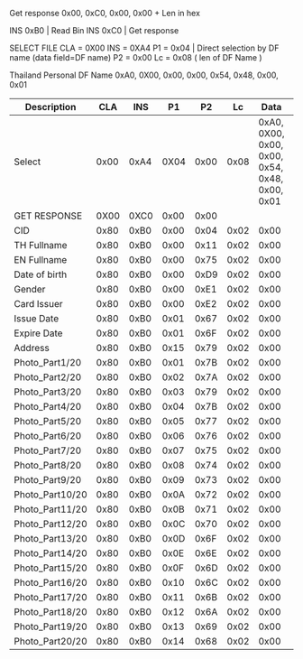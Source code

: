 Get response 0x00, 0xC0, 0x00, 0x00 + Len in hex

INS 0xB0 | Read Bin
INS 0xC0 | Get response


SELECT FILE
CLA = 0X00
INS = 0XA4
P1 = 0x04 | Direct selection by DF name (data field=DF name)
P2 = 0x00
Lc = 0x08 ( len of DF Name )

Thailand Personal DF Name
0xA0, 0X00, 0x00, 0x00, 0x54, 0x48, 0x00, 0x01
  
 

|  Description  	| CLA  	| INS  	| P1   	| P2   	| Lc   	| Data 	| Le   	|
|---------------	|------	|------	|------	|------	|------	|------	|------	|
| Select        	| 0x00 	| 0xA4 	| 0X04 	| 0x00 	| 0x08	| 0xA0, 0X00, 0x00, 0x00, 0x54, 0x48, 0x00, 0x01 	|      	|
| GET RESPONSE  	| 0X00 	| 0XC0 	| 0x00 	| 0x00 	|      	|      	| <Len>	|
| CID           	| 0x80 	| 0xB0 	| 0x00 	| 0x04 	| 0x02 	| 0x00 	| 0x0D 	|
| TH Fullname   	| 0x80 	| 0xB0 	| 0x00 	| 0x11 	| 0x02 	| 0x00 	| 0x64 	|
| EN Fullname   	| 0x80 	| 0xB0 	| 0x00 	| 0x75 	| 0x02 	| 0x00 	| 0x64 	|
| Date of birth 	| 0x80 	| 0xB0 	| 0x00 	| 0xD9 	| 0x02 	| 0x00 	| 0x08 	|
| Gender        	| 0x80 	| 0xB0 	| 0x00 	| 0xE1 	| 0x02 	| 0x00 	| 0x01 	|
| Card Issuer   	| 0x80 	| 0xB0 	| 0x00 	| 0xE2 	| 0x02 	| 0x00 	| 0x78 	|
| Issue Date    	| 0x80 	| 0xB0 	| 0x01 	| 0x67 	| 0x02 	| 0x00 	| 0x08 	|
| Expire Date   	| 0x80 	| 0xB0 	| 0x01 	| 0x6F 	| 0x02 	| 0x00 	| 0x08 	|
| Address       	| 0x80 	| 0xB0 	| 0x15 	| 0x79 	| 0x02 	| 0x00 	| 0x64 	|
| Photo_Part1/20  | 0x80 	| 0xB0 	| 0x01 	| 0x7B 	| 0x02 	| 0x00 	| 0xFF 	|
| Photo_Part2/20  | 0x80 	| 0xB0 	| 0x02 	| 0x7A 	| 0x02 	| 0x00 	| 0xFF 	|
| Photo_Part3/20  | 0x80 	| 0xB0 	| 0x03 	| 0x79 	| 0x02 	| 0x00 	| 0xFF 	|
| Photo_Part4/20  | 0x80 	| 0xB0 	| 0x04 	| 0x7B 	| 0x02 	| 0x00 	| 0xFF 	|
| Photo_Part5/20  | 0x80 	| 0xB0 	| 0x05 	| 0x77 	| 0x02 	| 0x00 	| 0xFF 	|
| Photo_Part6/20  | 0x80 	| 0xB0 	| 0x06 	| 0x76 	| 0x02 	| 0x00 	| 0xFF 	|
| Photo_Part7/20  | 0x80 	| 0xB0 	| 0x07 	| 0x75 	| 0x02 	| 0x00 	| 0xFF 	|
| Photo_Part8/20  | 0x80 	| 0xB0 	| 0x08 	| 0x74 	| 0x02 	| 0x00 	| 0xFF 	|
| Photo_Part9/20  | 0x80 	| 0xB0 	| 0x09 	| 0x73 	| 0x02 	| 0x00 	| 0xFF 	|
| Photo_Part10/20 | 0x80 	| 0xB0 	| 0x0A 	| 0x72 	| 0x02 	| 0x00 	| 0xFF 	|
| Photo_Part11/20 | 0x80 	| 0xB0 	| 0x0B 	| 0x71 	| 0x02 	| 0x00 	| 0xFF 	|
| Photo_Part12/20 | 0x80 	| 0xB0 	| 0x0C 	| 0x70 	| 0x02 	| 0x00 	| 0xFF 	|
| Photo_Part13/20 | 0x80 	| 0xB0 	| 0x0D 	| 0x6F 	| 0x02 	| 0x00 	| 0xFF 	|
| Photo_Part14/20 | 0x80 	| 0xB0 	| 0x0E 	| 0x6E 	| 0x02 	| 0x00 	| 0xFF 	|
| Photo_Part15/20 | 0x80 	| 0xB0 	| 0x0F 	| 0x6D 	| 0x02 	| 0x00 	| 0xFF 	|
| Photo_Part16/20 | 0x80 	| 0xB0 	| 0x10 	| 0x6C 	| 0x02 	| 0x00 	| 0xFF 	|
| Photo_Part17/20 | 0x80 	| 0xB0 	| 0x11 	| 0x6B 	| 0x02 	| 0x00 	| 0xFF 	|
| Photo_Part18/20 | 0x80 	| 0xB0 	| 0x12 	| 0x6A 	| 0x02 	| 0x00 	| 0xFF 	|
| Photo_Part19/20 | 0x80 	| 0xB0 	| 0x13 	| 0x69 	| 0x02 	| 0x00 	| 0xFF 	|
| Photo_Part20/20 | 0x80 	| 0xB0 	| 0x14 	| 0x68 	| 0x02 	| 0x00 	| 0xFF 	|
